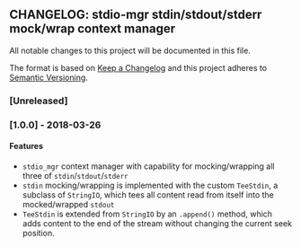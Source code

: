 ## CHANGELOG: stdio-mgr stdin/stdout/stderr mock/wrap context manager

All notable changes to this project will be documented in this file.

The format is based on [Keep a Changelog](http://keepachangelog.com/en/1.0.0/)
and this project adheres to [Semantic Versioning](http://semver.org/spec/v2.0.0.html).

### [Unreleased]

### [1.0.0] - 2018-03-26

#### Features

 * `stdio_mgr` context manager with capability for mocking/wrapping all three
   of `stdin`/`stdout`/`stderr`
 * `stdin` mocking/wrapping is implemented with the custom `TeeStdin`, a
   subclass of `StringIO`, which tees all content read from itself into
   the mocked/wrapped `stdout`
 * `TeeStdin` is extended from `StringIO` by an `.append()` method,
   which adds content to the end of the stream without changing the
   current seek position.

